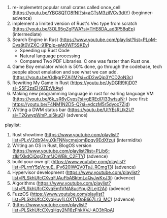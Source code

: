 1. re-implemetnt popular small crates called once_cell (https://youtu.be/YBG8QTO8fNI?si=aGTsM3zilVCv3dtY) (beginner-advence)
2. implement a limited version of Rust's Vec type from scratch (https://youtu.be/3OL95gZgPWA?si=THE8DA_ad3P58qEp) (intermediate)
3. Search Engine in Rust (https://www.youtube.com/playlist?list=PLpM-Dvs8t0VZXC-91PpIp-eAt0WF5SKEv)
	- Speeding up Rust Code
	- Natural language processing
	- Compared Two PDF Libraries. C one was faster than Rust one.
1. Game Boy emulator which is 50% done, go through the codebase, tech people about emulation and see what we can add. (https://youtu.be/GdkgrPZAj1M?si=dD2wQjp3YCD2oN3c)
2. Rewriting My Game in Rust (https://youtu.be/JyDGRI9KjD0?si=S5F2zsEH9ZEtVkAw)
3. Making new programming language in rust for earling language VM (https://youtu.be/6k_sR6yCvps?si=gEREdI7I33wtsuN-) (see first: https://youtu.be/F4NM1N2D5-Q?si=ydczM5r5dyoc7Zjd)
4. Writing a DWM status bar (https://youtu.be/UtYEsRLtk2U?si=T2GwypWmP_si5kuO) (advence)

playlist:
1. Rust showtime (https://www.youtube.com/playlist?list=PLxV2db94vuXkFNNycmejpmBpqy9EdXfzu) (intermidite)
2. Writing an OS in Rust, BlogOS version (https://www.youtube.com/playlist?list=PLib6-zlkjfXkdCjQgrZhmfJOWBk_C2FTY) (advence)
3. build your own git (https://www.youtube.com/playlist?list=PLrmY5pVcnuE_jPv620IWQV0TsJ_RCmg13) (advence)
4. Hypervisor development (https://www.youtube.com/playlist?list=PLSkhUfcCXvqFJAuFbABktmLaQvJwKxJ3i) (advence)
5. Algorithms (https://www.youtube.com/playlist?list=PLSkhUfcCXvqEm1VNA8ucYpuj2iLejt2Aj) (advence)
6. FuzzOS (https://www.youtube.com/playlist?list=PLSkhUfcCXvqHuv1LOXTVDpBIi67Lr3_MC) (advence)
7. (https://www.youtube.com/playlist?list=PLSkhUfcCXvqHqy2N16zFhkXVJ-AO3hRpA)